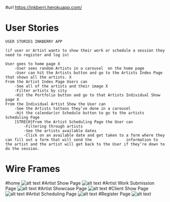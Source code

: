 #url 
https://inkberri.herokuapp.com/

# User Stories
```
USER STORIES INKBERRY APP

(if user or Artist wants to show their work or schedule a session they need to register and log in)

User goes to home page X
	-User sees random Artists in a carousel  on the home page	
	-User can hit the Artists button and go to the Artists Index Page that shows all the artists. X
From the Artist Index Page Users can 
	-See all of the artists and their image X
	-Filter artists by city
	-Hit the Portfolio button and go to that Artists Individual Show page X
From the Individual Artist Show the User can
	-See the Artists tattoos they’ve done in a carousel
	-Hit the calendar|or Schedule button to go to the artists Scheduling Page
	[STRECH]From the Artist Scheduling Page the User can
		-Filtering through artists
		-See the artists available dates
		-Click on an available date and get taken to a form where they can fill out a form that will send the 				information to the artist and the artist will get back to the User if they’re down to do the session.
```

# Wire Frames

#home
![alt text](https://i.imgur.com/PsHC4za.png)
#Artist Show Page
![alt text](https://i.imgur.com/XX5dmLt.png)
#Artist Work Submission Page
![alt text](https://i.imgur.com/doDYhHc.png)
#Artist Showcase Page
![alt text](https://i.imgur.com/tOjdALx.png)
#Client Show Page
![alt text](https://i.imgur.com/YNLVQ7D.png)
#Artist Scheduling Page
![alt text](https://i.imgur.com/Ds3rhLq.png)
#Register Page
![alt text](https://i.imgur.com/YA5gvIO.png)